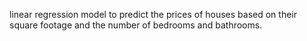 
linear regression model to predict the prices of houses based on their square footage and the number of bedrooms and bathrooms.

